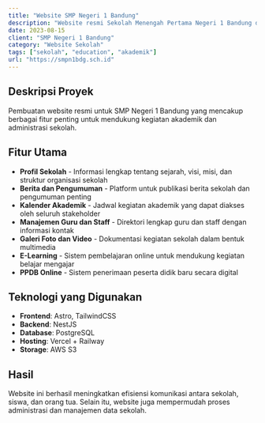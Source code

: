 ```yaml
---
title: "Website SMP Negeri 1 Bandung"
description: "Website resmi Sekolah Menengah Pertama Negeri 1 Bandung dengan fitur lengkap untuk manajemen akademik dan komunikasi."
date: 2023-08-15
client: "SMP Negeri 1 Bandung"
category: "Website Sekolah"
tags: ["sekolah", "education", "akademik"]
url: "https://smpn1bdg.sch.id"
---
```


## Deskripsi Proyek

Pembuatan website resmi untuk SMP Negeri 1 Bandung yang mencakup berbagai fitur penting untuk mendukung kegiatan akademik dan administrasi sekolah.

## Fitur Utama

- **Profil Sekolah** - Informasi lengkap tentang sejarah, visi, misi, dan struktur organisasi sekolah
- **Berita dan Pengumuman** - Platform untuk publikasi berita sekolah dan pengumuman penting
- **Kalender Akademik** - Jadwal kegiatan akademik yang dapat diakses oleh seluruh stakeholder
- **Manajemen Guru dan Staff** - Direktori lengkap guru dan staff dengan informasi kontak
- **Galeri Foto dan Video** - Dokumentasi kegiatan sekolah dalam bentuk multimedia
- **E-Learning** - Sistem pembelajaran online untuk mendukung kegiatan belajar mengajar
- **PPDB Online** - Sistem penerimaan peserta didik baru secara digital

## Teknologi yang Digunakan

- **Frontend**: Astro, TailwindCSS
- **Backend**: NestJS
- **Database**: PostgreSQL
- **Hosting**: Vercel + Railway
- **Storage**: AWS S3

## Hasil

Website ini berhasil meningkatkan efisiensi komunikasi antara sekolah, siswa, dan orang tua. Selain itu, website juga mempermudah proses administrasi dan manajemen data sekolah.
